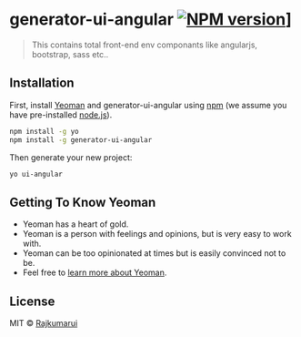 # generator-ui-angular [![NPM version][npm-image]][npm-url]]
> This contains total front-end env componants like angularjs, bootstrap, sass etc..

## Installation

First, install [Yeoman](http://yeoman.io) and generator-ui-angular using [npm](https://www.npmjs.com/) (we assume you have pre-installed [node.js](https://nodejs.org/)).

```bash
npm install -g yo
npm install -g generator-ui-angular
```

Then generate your new project:

```bash
yo ui-angular
```

## Getting To Know Yeoman

 * Yeoman has a heart of gold.
 * Yeoman is a person with feelings and opinions, but is very easy to work with.
 * Yeoman can be too opinionated at times but is easily convinced not to be.
 * Feel free to [learn more about Yeoman](http://yeoman.io/).

## License

MIT © [Rajkumarui](index.html)


[npm-image]: https://badge.fury.io/js/generator-ui-angular.svg
[npm-url]: https://npmjs.org/package/generator-ui-angular
[travis-image]: https://travis-ci.org/Rajkumarui/generator-ui-angular.svg?branch=master
[travis-url]: https://travis-ci.org/Rajkumarui/generator-ui-angular
[daviddm-image]: https://david-dm.org/Rajkumarui/generator-ui-angular.svg?theme=shields.io
[daviddm-url]: https://david-dm.org/Rajkumarui/generator-ui-angular
[coveralls-image]: https://coveralls.io/repos/Rajkumarui/generator-ui-angular/badge.svg
[coveralls-url]: https://coveralls.io/r/Rajkumarui/generator-ui-angular

